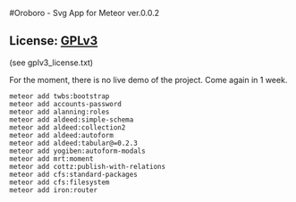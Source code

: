 #Oroboro - Svg App for Meteor ver.0.0.2

## License: [GPLv3](http://www.gnu.org/copyleft/gpl.html)

(see gplv3_license.txt)

For the moment, there is no live demo of the project. Come again in 1 week.



    meteor add twbs:bootstrap
    meteor add accounts-password
    meteor add alanning:roles
    meteor add aldeed:simple-schema
    meteor add aldeed:collection2
    meteor add aldeed:autoform
    meteor add aldeed:tabular@=0.2.3
    meteor add yogiben:autoform-modals
    meteor add mrt:moment
    meteor add cottz:publish-with-relations
    meteor add cfs:standard-packages
    meteor add cfs:filesystem
    meteor add iron:router